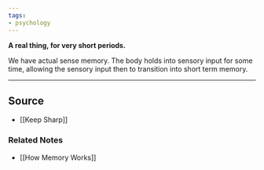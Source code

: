 ```yaml
---
tags:
- psychology
---
```

**A real thing, for very short periods.**

We have actual sense memory. The body holds into sensory input for some time, allowing the sensory input then to transition into short term memory.

---

## Source
- [[Keep Sharp]]

### Related Notes
- [[How Memory Works]]